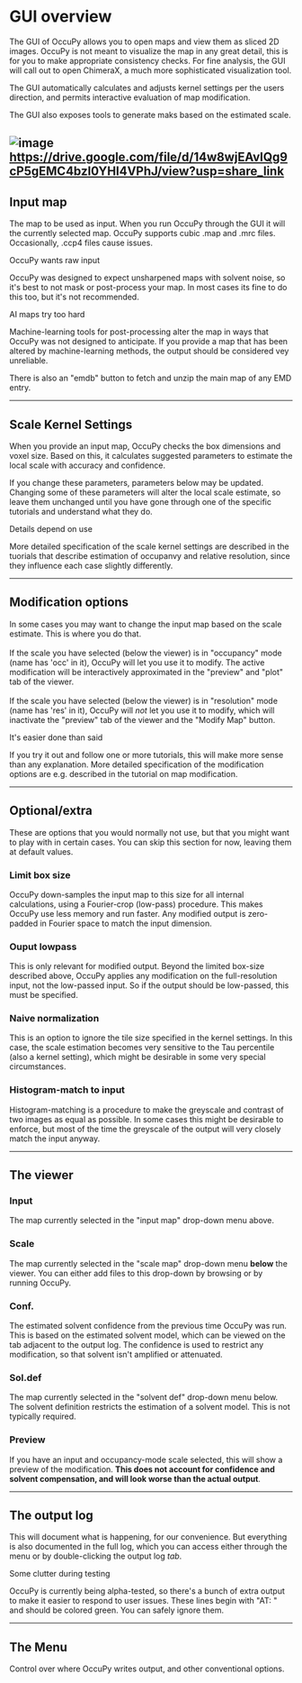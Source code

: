 # GUI overview


The GUI of OccuPy allows you to open maps and view them as sliced 2D images. OccuPy is not meant to visualize the 
map in any great detail, this is for you to make appropriate consistency checks. For fine analysis, the GUI will 
call out to open ChimeraX, a much more sophisticated visualization tool.

The GUI automatically calculates and adjusts kernel settings per the users direction, and permits interactive 
evaluation of map modification. 

The GUI also exposes tools to generate maks based on the estimated scale.

![image](https://drive.google.com/uc?export=view&id=10KrTBE-MLiQ4wu7kfjIKcupYLvydnxxu)
https://drive.google.com/file/d/14w8wjEAvIQg9cP5gEMC4bzI0YHI4VPhJ/view?usp=share_link
---

## Input map
The map to be used as input. When you run OccuPy through the GUI it will the currently selected map. 
OccuPy supports cubic .map and .mrc files. Occasionally, .ccp4 files cause issues. 

<div class="admonition attention">
<p class="admonition-title">OccuPy wants raw input</p>
<p>
OccuPy was designed to expect unsharpened maps with solvent noise, so it's best to not 
mask or post-process your map. In most cases its fine to do this too, but it's not recommended.
</p>
</div>

<div class="admonition error">
<p class="admonition-title">AI maps try too hard</p>
<p>
Machine-learning tools for post-processing alter the map in ways that OccuPy was not designed to anticipate. If 
you provide a 
map that has been altered by machine-learning methods, the output should be considered vey unreliable.
</p>
</div>

There is also an "emdb" button to fetch and unzip the main map of any EMD entry. 

---

## Scale Kernel Settings
When you provide an input map, OccuPy checks the box dimensions and voxel size. Based on this, it calculates 
suggested parameters to estimate the local scale with accuracy and confidence. 

If you change these parameters, parameters below may be updated. Changing some of these parameters will alter the 
local scale estimate, so leave them unchanged until you have gone through one of the specific tutorials and 
understand what they do. 

<div class="admonition hint">
<p class="admonition-title">Details depend on use</p>
<p>
More detailed specification of the scale kernel settings are described in the tuorials that describe estimation of 
occupanvy and relative resolution, since they influence each case slightly differently. 
</p>
</div>

---

## Modification options
In some cases you may want to change the input map based on the scale estimate. This is where you do that. 
<br><br>
If the scale you have selected (below the viewer) is in "occupancy" mode (name has 'occ' in it), OccuPy will
let you use it to modify. The active modification will be interactively approximated in the "preview" and "plot"
tab of the viewer.
<br><br>
If the scale you have selected (below the viewer) is in "resolution" mode (name has 'res' in it), OccuPy will *not* 
let you use it to modify, which will inactivate the "preview" tab of the viewer and the "Modify Map" button.  
<div class="admonition hint">
<p class="admonition-title">It's easier done than said</p>
<p>
If you try it out and follow one or more tutorials, this will make more sense than any explanation. More detailed 
specification of the modification options are e.g. described in the tutorial on map modification.
</p>
</div>

---

## Optional/extra 
These are options that you would normally not use, but that you might want to play with in certain cases. You can 
skip this section for now, leaving them at default values.
### Limit box size 
OccuPy down-samples the input map to this size for all internal calculations, using a Fourier-crop (low-pass) 
procedure. This makes OccuPy use less memory and run faster. Any modified output is zero-padded in Fourier space to 
match the input dimension. 
### Ouput lowpass 
This is only relevant for modified output. Beyond the limited box-size described above, OccuPy applies any 
modification on the full-resolution input, not the low-passed input. So if the output should be low-passed, this 
must be specified. 
### Naive normalization
This is an option to ignore the tile size specified in the kernel settings. In this case, the scale estimation 
becomes very sensitive to the Tau percentile (also a kernel setting), which might be desirable in some very special 
circumstances. 
### Histogram-match to input
Histogram-matching is a procedure to make the greyscale and contrast of two images as equal as possible. In some 
cases this might be desirable to enforce, but most of the time the greyscale of the output will very closely match 
the input anyway. 

---

## The viewer

### Input 
The map currently selected in the "input map" drop-down menu above. 
### Scale
The map currently selected in the "scale map" drop-down menu **below** the viewer. You can either add files to this 
drop-down 
by browsing or by running OccuPy. 
### Conf. 
The estimated solvent confidence from the previous time OccuPy was run. This is based on the estimated solvent model,
which can be viewed on the tab adjacent to the output log. The confidence is used to restrict any modification, so 
that solvent isn't amplified or attenuated.
### Sol.def
The map currently selected in the "solvent def" drop-down menu below. The solvent definition restricts the 
estimation of a solvent model. This is not typically required. 
### Preview
If you have an input and occupancy-mode scale selected, this will show a preview of the modification. **This does 
not account for confidence and solvent compensation, and will look worse than the actual output**. 

---

## The output log 
This will document what is happening, for our convenience. But everything is also documented in the full log, which 
you can access either through the menu or by double-clicking the output log *tab*. 

<div class="admonition attention">
<p class="admonition-title">Some clutter during testing</p>
<p>
OccuPy is currently being alpha-tested, so there's a bunch of extra output to make it easier to respond to user 
issues. These lines begin with "AT: " and should be colored green. You can safely ignore them. 
</p>
</div>

---

## The Menu 
Control over where OccuPy writes output, and other conventional options. 





